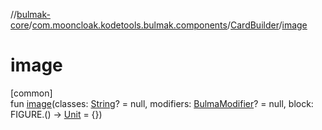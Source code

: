 //[bulmak-core](../../../index.md)/[com.mooncloak.kodetools.bulmak.components](../index.md)/[CardBuilder](index.md)/[image](image.md)

# image

[common]\
fun [image](image.md)(classes: [String](https://kotlinlang.org/api/core/kotlin-stdlib/kotlin/-string/index.html)? = null, modifiers: [BulmaModifier](../../com.mooncloak.kodetools.bulmak.modifier/-bulma-modifier/index.md)? = null, block: FIGURE.() -&gt; [Unit](https://kotlinlang.org/api/core/kotlin-stdlib/kotlin/-unit/index.html) = {})
